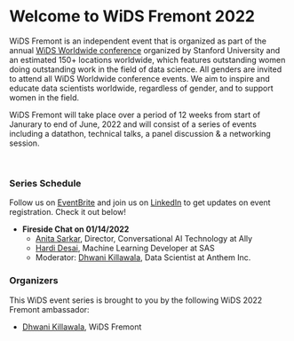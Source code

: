 # Welcome to WiDS Fremont 2022

WiDS Fremont is an independent event that is organized as part of the annual <a href="https://www.widsconference.org/">WiDS Worldwide conference</a> organized by Stanford University and an estimated 150+ locations worldwide, which features outstanding women doing outstanding work in the field of data science. All genders are invited to attend all WiDS Worldwide conference events. We aim to inspire and educate data scientists worldwide, regardless of gender, and to support women in the field.


WiDS Fremont will take place over a period of 12 weeks from start of Janurary to end of June, 2022 and will consist of a series of events including a datathon, technical talks, a panel discussion & a networking session.

<br>

### Series Schedule

Follow us on <a href="https://www.eventbrite.com/o/wids-fremont-37980413793" target="_blank">EventBrite</a> and join us on <a href="https://www.linkedin.com/wids-at-fremont" target="_blank">LinkedIn</a> to get updates on event registration. Check it out below!

- <strong>Fireside Chat on 01/14/2022</strong> 
  - <a href="https://www.linkedin.com/in/anita-sarkar-3556793">Anita Sarkar</a>, Director, Conversational AI Technology at Ally
  - <a href="https://www.linkedin.com/in/hardi-desai" target="_blank">Hardi Desai</a>, Machine Learning Developer at SAS
  - Moderator: <a href="https://www.linkedin.com/in/dhwanikillawala" target="_blank">Dhwani Killawala</a>, Data Scientist at Anthem Inc.


### Organizers

This WiDS event series is brought to you by the following WiDS 2022 Fremont ambassador:

- <a href="https://www.linkedin.com/in/dhwanikillawala" target="_blank">Dhwani Killawala</a>, WiDS Fremont
